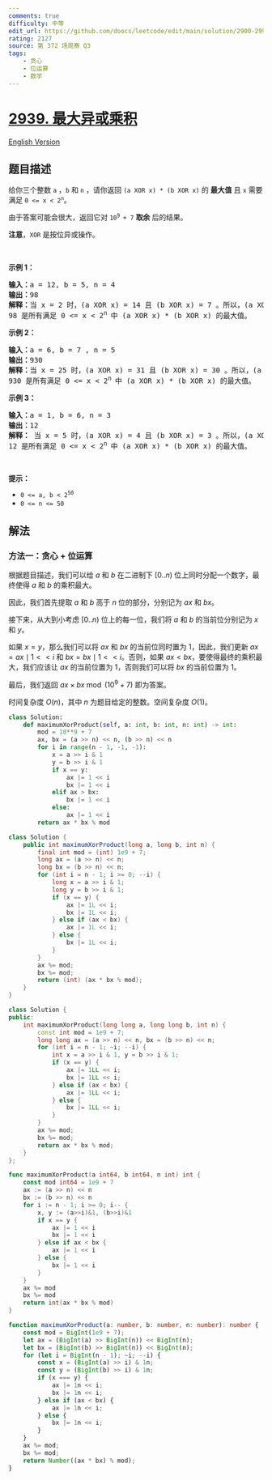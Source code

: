```yaml
---
comments: true
difficulty: 中等
edit_url: https://github.com/doocs/leetcode/edit/main/solution/2900-2999/2939.Maximum%20Xor%20Product/README.md
rating: 2127
source: 第 372 场周赛 Q3
tags:
    - 贪心
    - 位运算
    - 数学
---
```


# [2939. 最大异或乘积](https://leetcode.cn/problems/maximum-xor-product)

[English Version](/solution/2900-2999/2939.Maximum%20Xor%20Product/README_EN.md)

## 题目描述

<!-- 这里写题目描述 -->

<p>给你三个整数&nbsp;<code>a</code>&nbsp;，<code>b</code>&nbsp;和&nbsp;<code>n</code>&nbsp;，请你返回&nbsp;<code>(a XOR x) * (b XOR x)</code>&nbsp;的&nbsp;<strong>最大值</strong>&nbsp;且 <code>x</code>&nbsp;需要满足 <code>0 &lt;= x &lt; 2<sup>n</sup></code>。</p>

<p>由于答案可能会很大，返回它对&nbsp;<code>10<sup>9 </sup>+ 7</code>&nbsp;<strong>取余</strong>&nbsp;后的结果。</p>

<p><strong>注意</strong>，<code>XOR</code>&nbsp;是按位异或操作。</p>

<p>&nbsp;</p>

<p><strong class="example">示例 1：</strong></p>

<pre>
<b>输入：</b>a = 12, b = 5, n = 4
<b>输出：</b>98
<b>解释：</b>当 x = 2 时，(a XOR x) = 14 且 (b XOR x) = 7 。所以，(a XOR x) * (b XOR x) = 98 。
98 是所有满足 0 &lt;= x &lt; 2<sup>n </sup>中 (a XOR x) * (b XOR x) 的最大值。
</pre>

<p><strong class="example">示例 2：</strong></p>

<pre>
<b>输入：</b>a = 6, b = 7 , n = 5
<b>输出：</b>930
<b>解释：</b>当 x = 25 时，(a XOR x) = 31 且 (b XOR x) = 30 。所以，(a XOR x) * (b XOR x) = 930 。
930 是所有满足 0 &lt;= x &lt; 2<sup>n </sup>中 (a XOR x) * (b XOR x) 的最大值。</pre>

<p><strong class="example">示例 3：</strong></p>

<pre>
<b>输入：</b>a = 1, b = 6, n = 3
<b>输出：</b>12
<b>解释： </b>当 x = 5 时，(a XOR x) = 4 且 (b XOR x) = 3 。所以，(a XOR x) * (b XOR x) = 12 。
12 是所有满足 0 &lt;= x &lt; 2<sup>n </sup>中 (a XOR x) * (b XOR x) 的最大值。
</pre>

<p>&nbsp;</p>

<p><strong>提示：</strong></p>

<ul>
	<li><code>0 &lt;= a, b &lt; 2<sup>50</sup></code></li>
	<li><code>0 &lt;= n &lt;= 50</code></li>
</ul>

## 解法

### 方法一：贪心 + 位运算

根据题目描述，我们可以给 $a$ 和 $b$ 在二进制下 $[0..n)$ 位上同时分配一个数字，最终使得 $a$ 和 $b$ 的乘积最大。

因此，我们首先提取 $a$ 和 $b$ 高于 $n$ 位的部分，分别记为 $ax$ 和 $bx$。

接下来，从大到小考虑 $[0..n)$ 位上的每一位，我们将 $a$ 和 $b$ 的当前位分别记为 $x$ 和 $y$。

如果 $x = y$，那么我们可以将 $ax$ 和 $bx$ 的当前位同时置为 $1$，因此，我们更新 $ax = ax \mid 1 << i$ 和 $bx = bx \mid 1 << i$。否则，如果 $ax \lt bx$，要使得最终的乘积最大，我们应该让 $ax$ 的当前位置为 $1$，否则我们可以将 $bx$ 的当前位置为 $1$。

最后，我们返回 $ax \times bx \bmod (10^9 + 7)$ 即为答案。

时间复杂度 $O(n)$，其中 $n$ 为题目给定的整数。空间复杂度 $O(1)$。

<!-- tabs:start -->

```python
class Solution:
    def maximumXorProduct(self, a: int, b: int, n: int) -> int:
        mod = 10**9 + 7
        ax, bx = (a >> n) << n, (b >> n) << n
        for i in range(n - 1, -1, -1):
            x = a >> i & 1
            y = b >> i & 1
            if x == y:
                ax |= 1 << i
                bx |= 1 << i
            elif ax > bx:
                bx |= 1 << i
            else:
                ax |= 1 << i
        return ax * bx % mod
```

```java
class Solution {
    public int maximumXorProduct(long a, long b, int n) {
        final int mod = (int) 1e9 + 7;
        long ax = (a >> n) << n;
        long bx = (b >> n) << n;
        for (int i = n - 1; i >= 0; --i) {
            long x = a >> i & 1;
            long y = b >> i & 1;
            if (x == y) {
                ax |= 1L << i;
                bx |= 1L << i;
            } else if (ax < bx) {
                ax |= 1L << i;
            } else {
                bx |= 1L << i;
            }
        }
        ax %= mod;
        bx %= mod;
        return (int) (ax * bx % mod);
    }
}
```

```cpp
class Solution {
public:
    int maximumXorProduct(long long a, long long b, int n) {
        const int mod = 1e9 + 7;
        long long ax = (a >> n) << n, bx = (b >> n) << n;
        for (int i = n - 1; ~i; --i) {
            int x = a >> i & 1, y = b >> i & 1;
            if (x == y) {
                ax |= 1LL << i;
                bx |= 1LL << i;
            } else if (ax < bx) {
                ax |= 1LL << i;
            } else {
                bx |= 1LL << i;
            }
        }
        ax %= mod;
        bx %= mod;
        return ax * bx % mod;
    }
};
```

```go
func maximumXorProduct(a int64, b int64, n int) int {
	const mod int64 = 1e9 + 7
	ax := (a >> n) << n
	bx := (b >> n) << n
	for i := n - 1; i >= 0; i-- {
		x, y := (a>>i)&1, (b>>i)&1
		if x == y {
			ax |= 1 << i
			bx |= 1 << i
		} else if ax < bx {
			ax |= 1 << i
		} else {
			bx |= 1 << i
		}
	}
	ax %= mod
	bx %= mod
	return int(ax * bx % mod)
}
```

```ts
function maximumXorProduct(a: number, b: number, n: number): number {
    const mod = BigInt(1e9 + 7);
    let ax = (BigInt(a) >> BigInt(n)) << BigInt(n);
    let bx = (BigInt(b) >> BigInt(n)) << BigInt(n);
    for (let i = BigInt(n - 1); ~i; --i) {
        const x = (BigInt(a) >> i) & 1n;
        const y = (BigInt(b) >> i) & 1n;
        if (x === y) {
            ax |= 1n << i;
            bx |= 1n << i;
        } else if (ax < bx) {
            ax |= 1n << i;
        } else {
            bx |= 1n << i;
        }
    }
    ax %= mod;
    bx %= mod;
    return Number((ax * bx) % mod);
}
```

<!-- tabs:end -->

<!-- end -->
